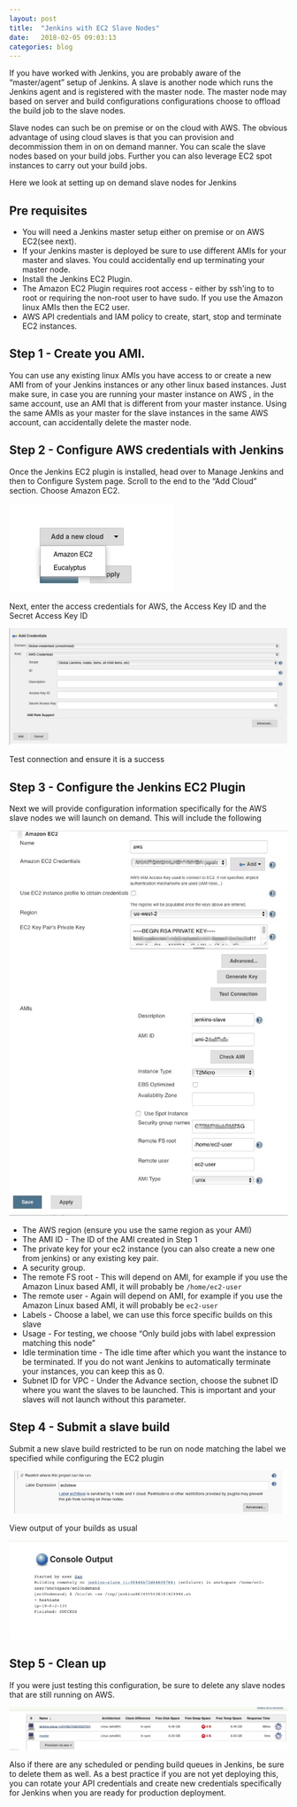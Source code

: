 ```yaml
---
layout: post
title:  "Jenkins with EC2 Slave Nodes"
date:   2018-02-05 09:03:13
categories: blog
---
```


If you have worked with Jenkins, you are probably aware of the “master/agent” setup of Jenkins. A slave is another node which runs the Jenkins agent and is registered with the master node. The master node may based on server and build configurations configurations choose to offload the build job to the slave nodes.

Slave nodes can such be on premise or on the cloud with AWS. The obvious advantage of using cloud slaves is that you can provision  and decommission them in on on demand manner. You can scale the slave nodes based on your build jobs. Further you can also leverage EC2 spot instances to carry out your build jobs.

Here we look at setting up on demand slave nodes for Jenkins

## Pre requisites 

* You will need a Jenkins master setup either on premise or on AWS EC2(see next).
* If your Jenkins master is deployed be sure to use different AMIs for your master and slaves. You could accidentally end up terminating your master node.
* Install the Jenkins EC2 Plugin.
* The Amazon EC2 Plugin requires root access - either by ssh'ing to to root or requiring the non-root user to have sudo. If you use the Amazon linux AMIs then the EC2 user.
* AWS API credentials and IAM policy to create, start, stop and terminate EC2 instances.


## Step 1 - Create you AMI.

You can use any existing linux AMIs you have access to or create a new AMI from of your Jenkins instances or any other linux based instances. Just make sure, in case you are running your master instance on AWS , in the same account, use an AMI that is different from your master instance. Using the same AMIs as your master for the slave instances in the same AWS account, can accidentally delete the master node.

## Step 2 - Configure AWS credentials with Jenkins

Once the Jenkins EC2 plugin is installed, head over to Manage Jenkins and then to Configure System page. Scroll to the end to the “Add Cloud” section. Choose Amazon EC2.

![JenkinsEC2](/img/jenec205.jpeg)

Next, enter the access credentials for AWS, the Access Key ID and the Secret Access Key ID 

![JenkinsEC2](/img/jenec206.jpeg)

Test connection and ensure it is a success


## Step 3 - Configure the Jenkins EC2 Plugin

Next we will provide configuration information specifically for the AWS slave nodes we will launch on demand. This will include the following 

![JenkinsEC2](/img/jenec203.jpg)

* The AWS region (ensure you use the same region as your AMI)
* The AMI ID - The ID of the AMI created in Step 1
* The private key for your ec2 instance (you can also create a new one from jenkins) or any existing key pair.
* A security group.
* The remote FS root - This will depend on AMI, for example if you use the Amazon Linux based AMI, it will probably be `/home/ec2-user`
* The remote user - Again will depend on AMI, for example if you use the Amazon Linux based AMI, it will probably be `ec2-user`
* Labels - Choose a label, we can use this force specific builds on this slave
* Usage - For testing, we choose “Only build jobs with label expression matching this node”
* Idle termination time - The idle time after which you want the instance to be terminated. If you do not want Jenkins to automatically terminate your instances, you can keep this as 0.
* Subnet ID for VPC -  Under the Advance section, choose the subnet ID where you want the slaves to be launched. This is important and your slaves will not launch without this parameter.


## Step 4 - Submit a slave build

Submit a new slave build restricted to be run on node matching the label we specified while configuring the EC2 plugin

![JenkinsEC2](/img/jenec207.jpeg)

View output of your builds as usual

![JenkinsEC2](/img/jenec201.jpeg)


## Step 5 - Clean up

If you were just testing this configuration, be sure to delete any slave nodes that are still running on AWS.

![JenkinsEC2](/img/jenec202.jpeg)

Also if there are any scheduled or pending build queues in Jenkins, be sure to delete them as well.  As a best practice if you are not yet deploying this, you can rotate your API credentials and create new credentials specifically for Jenkins when you are ready for production deployment.
